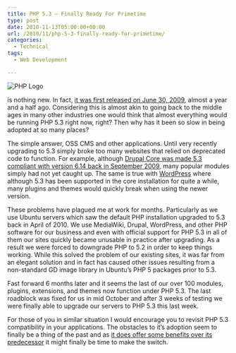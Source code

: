 ```yaml
---
title: PHP 5.3 – Finally Ready For Primetime
type: post
date: 2010-11-13T05:00:00+00:00
url: /2010/11/php-5-3-finally-ready-for-primetime/
categories:
  - Technical
tags:
  - Web Development

---
```


![PHP Logo](/images/2010/11/PHP-Logo-225x118-1.png)

is nothing new. In fact, [it was first released on June 30, 2009](http://www.php.net/archive/2009.php#id2009-06-30-1), almost a year and a half ago. Considering this is almost akin to going back to the middle ages in many other industries one would think that almost everything would be running PHP 5.3 right now, right? Then why has it been so slow in being adopted at so many places?

The simple answer, OSS CMS and other applications. Until very recently upgrading to 5.3 simply broke too many websites that relied on deprecated code to function. For example, although [Drupal Core was made 5.3 compliant with version 6.14 back in September 2009](http://drupal.org/requirements), many popular modules simply had not yet caught up. The same is true with [WordPress](http://www.wordpress.org) where although 5.3 has been supported in the core installation for quite a while, many plugins and themes would quickly break when using the newer version.

These problems have plagued me at work for months. Particularly as we use Ubuntu servers which saw the default PHP installation upgraded to 5.3 back in April of 2010. We use MediaWiki, Drupal, WordPress, and other PHP software for our business and even with official support for PHP 5.3 in all of them our sites quickly became unusable in practice after upgrading. As a result we were forced to downgrade PHP to 5.2 in order to keep things working. While this solved the problem of our existing sites, it was far from an elegant solution and in fact has caused other issues resulting from a non-standard GD image library in Ubuntu’s PHP 5 packages prior to 5.3.

Fast forward 6 months later and it seems the last of our over 100 modules, plugins, extensions, and themes now function under PHP 5.3. The last roadblock was fixed for us in mid October and after 3 weeks of testing we were finally able to upgrade our servers to PHP 5.3 this last week.

For those of you in similar situation I would encourage you to revisit PHP 5.3 compatibility in your applications. The obstacles to it’s adoption seem to finally be a thing of the past and as [it does offer some benefits over its predecessor](http://www.phpclasses.org/blog/post/94-Upcoming-PHP-53-features-and-beyond.html) it might finally be time to make the switch.